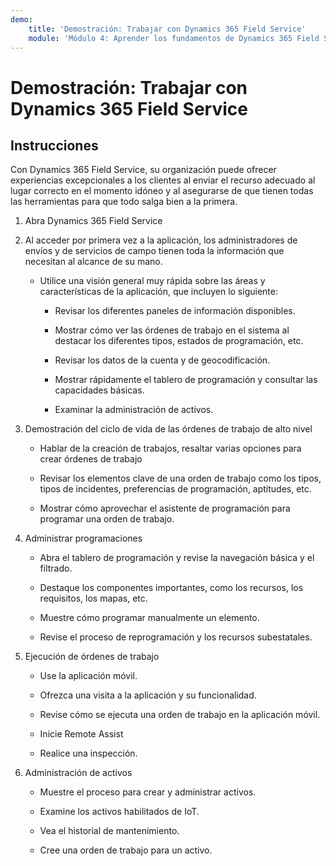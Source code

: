 ```yaml
---
demo:
    title: 'Demostración: Trabajar con Dynamics 365 Field Service'
    module: 'Módulo 4: Aprender los fundamentos de Dynamics 365 Field Service'
---
```


# Demostración: Trabajar con Dynamics 365 Field Service

## Instrucciones

Con Dynamics 365 Field Service, su organización puede ofrecer experiencias excepcionales a los clientes al enviar el recurso adecuado al lugar correcto en el momento idóneo y al asegurarse de que tienen todas las herramientas para que todo salga bien a la primera.

1. Abra Dynamics 365 Field Service 

2. Al acceder por primera vez a la aplicación, los administradores de envíos y de servicios de campo tienen toda la información que necesitan al alcance de su mano. 

	- Utilice una visión general muy rápida sobre las áreas y características de la aplicación, que incluyen lo siguiente: 

		- Revisar los diferentes paneles de información disponibles. 

		- Mostrar cómo ver las órdenes de trabajo en el sistema al destacar los diferentes tipos, estados de programación, etc. 

		- Revisar los datos de la cuenta y de geocodificación.

		- Mostrar rápidamente el tablero de programación y consultar las capacidades básicas. 

		- Examinar la administración de activos.

3. Demostración del ciclo de vida de las órdenes de trabajo de alto nivel

	- Hablar de la creación de trabajos, resaltar varias opciones para crear órdenes de trabajo

	- Revisar los elementos clave de una orden de trabajo como los tipos, tipos de incidentes, preferencias de programación, aptitudes, etc.

	- Mostrar cómo aprovechar el asistente de programación para programar una orden de trabajo.

4. Administrar programaciones 

	- Abra el tablero de programación y revise la navegación básica y el filtrado.

	- Destaque los componentes importantes, como los recursos, los requisitos, los mapas, etc. 

	- Muestre cómo programar manualmente un elemento. 

	- Revise el proceso de reprogramación y los recursos subestatales. 

5. Ejecución de órdenes de trabajo 

	- Use la aplicación móvil. 

	- Ofrezca una visita a la aplicación y su funcionalidad.

	- Revise cómo se ejecuta una orden de trabajo en la aplicación móvil.

	- Inicie Remote Assist

	- Realice una inspección.

6. Administración de activos

	- Muestre el proceso para crear y administrar activos.

	- Examine los activos habilitados de IoT.

	- Vea el historial de mantenimiento.

	- Cree una orden de trabajo para un activo.

